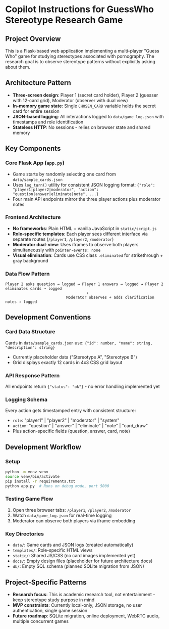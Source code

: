 # Copilot Instructions for GuessWho Stereotype Research Game

## Project Overview
This is a Flask-based web application implementing a multi-player "Guess Who" game for studying stereotypes associated with pornography. The research goal is to observe stereotype patterns without explicitly asking about them.

## Architecture Pattern
- **Three-screen design**: Player 1 (secret card holder), Player 2 (guesser with 12-card grid), Moderator (observer with dual view)
- **In-memory game state**: Single `CHOSEN_CARD` variable holds the secret card for entire session
- **JSON-based logging**: All interactions logged to `data/game_log.json` with timestamps and role identification
- **Stateless HTTP**: No sessions - relies on browser state and shared memory

## Key Components

### Core Flask App (`app.py`)
- Game starts by randomly selecting one card from `data/sample_cards.json` 
- Uses `log_turn()` utility for consistent JSON logging format: `{"role": "player1|player2|moderator", "action": "question|answer|eliminate|note", ...}`
- Four main API endpoints mirror the three player actions plus moderator notes

### Frontend Architecture
- **No frameworks**: Plain HTML + vanilla JavaScript in `static/script.js`
- **Role-specific templates**: Each player sees different interface via separate routes (`/player1`, `/player2`, `/moderator`)
- **Moderator dual-view**: Uses iframes to observe both players simultaneously with `pointer-events: none`
- **Visual elimination**: Cards use CSS class `.eliminated` for strikethrough + gray background

### Data Flow Pattern
```
Player 2 asks question → logged → Player 1 answers → logged → Player 2 eliminates cards → logged
                                    ↓
                           Moderator observes + adds clarification notes → logged
```

## Development Conventions

### Card Data Structure
Cards in `data/sample_cards.json` use: `{"id": number, "name": string, "description": string}`
- Currently placeholder data ("Stereotype A", "Stereotype B") 
- Grid displays exactly 12 cards in 4x3 CSS grid layout

### API Response Pattern
All endpoints return `{"status": "ok"}` - no error handling implemented yet

### Logging Schema
Every action gets timestamped entry with consistent structure:
- `role`: "player1" | "player2" | "moderator" | "system"  
- `action`: "question" | "answer" | "eliminate" | "note" | "card_draw"
- Plus action-specific fields (question, answer, card, note)

## Development Workflow

### Setup
```bash
python -m venv venv
source venv/bin/activate
pip install -r requirements.txt
python app.py  # Runs on debug mode, port 5000
```

### Testing Game Flow
1. Open three browser tabs: `/player1`, `/player2`, `/moderator`
2. Watch `data/game_log.json` for real-time logging
3. Moderator can observe both players via iframe embedding

### Key Directories
- `data/`: Game cards and JSON logs (created automatically)
- `templates/`: Role-specific HTML views
- `static/`: Shared JS/CSS (no card images implemented yet)
- `docs/`: Empty design files (placeholder for future architecture docs)
- `db/`: Empty SQL schema (planned SQLite migration from JSON)

## Project-Specific Patterns
- **Research focus**: This is academic research tool, not entertainment - keep stereotype study purpose in mind
- **MVP constraints**: Currently local-only, JSON storage, no user authentication, single game session
- **Future roadmap**: SQLite migration, online deployment, WebRTC audio, multiple concurrent games
